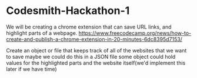 # Codesmith-Hackathon-1
We will be creating a chrome extension that can save URL links, and highlight parts of a webpage.
https://www.freecodecamp.org/news/how-to-create-and-publish-a-chrome-extension-in-20-minutes-6dc8395d7153/


Create an object or file that keeps track of all of the websites that we want to save
maybe we could do this in a JSON file
some object could hold values for the highlighted parts and the website itself(we'd implement this later if we have time)